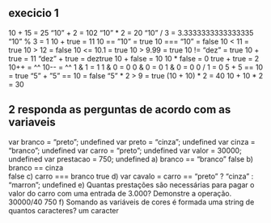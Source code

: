 ## execicio 1 
10 + 15 = 25
“10” + 2 = 102
“10” * 2 =  20
“10” / 3 = 3.3333333333333335
“10” % 3 = 1
10 + true = 11
10 == ”10” = true
10 === “10” = false
10 < 11 = true
10 > 12 = false
10 <= 10.1 = true
10 > 9.99 = true
10 != “dez” = true
10 + true = 11
“dez” + true = deztrue
10 + false = 10
10 * false = 0
true + true = 2
 10++ = ^^
 10-- = ^^
 1 & 1 = 1
 1 & 0 = 0
 0 & 0 = 0
 1 & 0 = 0
 0 / 1 = 0
 5 + 5 == 10 = true
“5” + ”5” == 10 = false 
 “5” * 2 > 9 = true
(10 + 10) * 2 = 40
10 + 10 * 2 = 30

## 2 responda as perguntas de acordo com as variaveis 
var branco = “preto”; 
undefined
var preto = “cinza”;
undefined
var cinza = “branco”;
undefined
var carro = “preto”;
undefined
var valor = 30000;
undefined
var prestacao = 750;
undefined
a) branco == “branco”
false
b) branco == cinza  
  false
c) carro === branco
true
d) var cavalo = carro == “preto” ? “cinza” : “marron”;
undefined
e) Quantas prestações são necessárias para pagar o valor do carro com uma entrada de 3.000? Demonstre a operação.
30000/40
750
f) Somando as variáveis de cores é formada uma string de quantos caracteres?
um caracter



